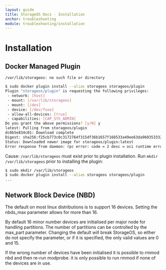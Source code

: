 ```yaml
---
layout: guide
title: StorageOS Docs - Installation
anchor: troubleshooting
module: troubleshooting/installation
---
```


# Installation

## Docker Managed Plugin

`/var/lib/storageos: no such file or directory`

```bash
$ sudo docker plugin install --alias storageos storageos/plugin
Plugin "storageos/plugin" is requesting the following privileges:
 - network: [host]
 - mount: [/var/lib/storageos]
 - mount: [/dev]
 - device: [/dev/fuse]
 - allow-all-devices: [true]
 - capabilities: [CAP_SYS_ADMIN]
Do you grant the above permissions? [y/N] y
latest: Pulling from storageos/plugin
dc0b5e834c01: Download complete
Digest: sha256:f25cb773c0c3172764f315df36b1657f168533a49ee63da96035333235b305f5
Status: Downloaded newer image for storageos/plugin:latest
Error response from daemon: rpc error: code = 2 desc = oci runtime error: container_linux.go:247: starting container process caused "process_linux.go:359: container init caused \"rootfs_linux.go:54: mounting \\\"/var/lib/storageos\\\" to rootfs \\\"/var/lib/docker/plugins/aa6af64266a9bb5576d6d18bcd7fe2d193f643f03de2fb7be55ad3aa91865f07/rootfs\\\" at \\\"/var/lib/storageos\\\" caused \\\"stat /var/lib/storageos: no such file or directory\\\"\""
```

Cause: `/var/lib/storageos` must exist prior to plugin installation. Run
`mkdir /var/lib/storageos` prior to installing the plugin:

```bash
$ sudo mkdir /var/lib/storageos
$ sudo docker plugin install --alias storageos storageos/plugin
...
```

## Network Block Device (NBD)

The default on most linux distributions is to support 16 devices. Setting the
nbds_max parameter allows for more than 16.

By default 16 minor number devices are initialised per major node for handling
partitions. The number of partitions can be controlled by the max_part
parameter. Changing the default will break StorageOS, so either do not specify
the parameter, or if it is specified, the only valid values are 0 and 15.

If the wrong number of devices have been initialised it is possible to rmmod nbd
and then re-run modprobe. it is only possible to run rmmod if none of the
devices are in use.
